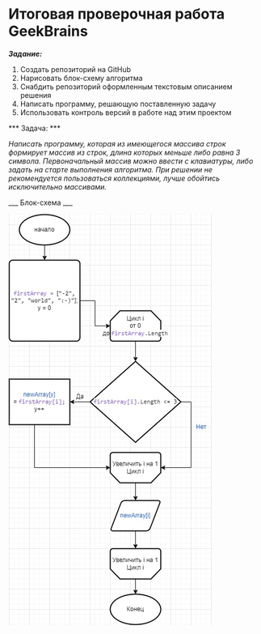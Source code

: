 # Итоговая проверочная работа GeekBrains

___Задание:___

1. Создать репозиторий на GitHub
2. Нарисовать блок-схему алгоритма
3. Снабдить репозиторий оформленным текстовым описанием решения
4. Написать программу, решающую поставленную задачу
5. Использовать контроль версий в работе над этим проектом

*** Задача: ***

_Написать программу, которая из имеющегося массива строк формирует массив из строк, длина которых меньше либо равна 3 символа. Первоначальный массив можно ввести с клавиатуры, либо задать на старте выполнения алгоритма. При решении не рекомендуется пользоваться коллекциями, лучше обойтись исключительно массивами._

___ Блок-схема ___

![Блок-схема](.\блок-схема.jpg)
